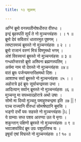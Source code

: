```yaml
---
title: १३ सूक्तम्

---
```

अग्निं ब्रूमो वनस्पतीनोषधीरुत वीरुधः ।  
इन्द्रं बृहस्पतिं सूर्यं ते नो मुञ्चन्त्वंहसः । । १ ॥  
ब्रूमो देवं सवितारं धातारमुत पूषणम् ।  
त्वष्टारमग्र्यं ब्रूमस्ते नो मुञ्चन्त्वंहसः ॥ २ । ।  
ब्रूमो राजानं वरुणं मित्रं विष्णुमथो भगम् ।  
अंशं विवस्वन्तं ब्रूमस्ते नो मुञ्चन्त्वंहसः ॥ ३ ॥  
गन्धर्वाप्सरसो ब्रूमो अश्विना ब्रह्मणस्पतिम् ।  
अर्यमा नाम यो देवस्ते नो मुञ्चन्त्वंहसः ॥४॥  
वातं ब्रूमः पर्जन्यमन्तरिक्षमथो दिशः ।  
आशाश्च सर्वा ब्रूमस्ते नो मुञ्चन्त्वंहसः ॥५ । ।  
अहोरात्रे इदं ब्रूमः सूर्याचन्द्रमसा उभा ।  
आदित्यान् सर्वान् ब्रूमस्ते नो मुञ्चन्त्वंहसः ॥६ ॥  
मुञ्चन्तु मा सपथ्यादहोरात्रे अथो उषाः ।  
सोमो मा दिव्यो मुञ्चतु यमाहुश्चन्द्रमा इति ॥७ || !  
पञ्च राज्यानि वीरुधां सोमश्रेष्ठानि बूमसि ।  
भङ्गो दर्भो यवः सहस्ते नो मुञ्चन्त्वंहसः |l८ |  
ये ग्राम्याः सप्त पशव आरण्या उत ये मृगाः ।  
शकुन्तान् पक्षिणो ब्रूमस्ते नो मुञ्चन्त्वंहसः ॥ ९ ॥  
भवाञ्शर्वाविदं ब्रूम उग्रः पशुपतिश्च यः ।  
इषूर्या एषां विद्मस्ते नो मुञ्चन्त्वंहसः ॥ ! १० ॥  